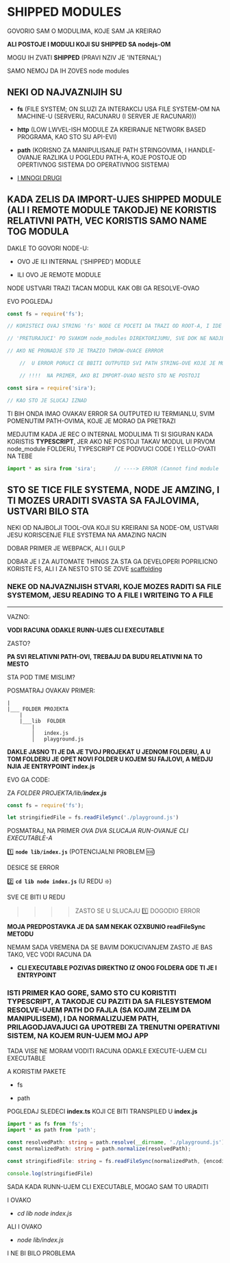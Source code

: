 # SHIPPED MODULES

GOVORIO SAM O MODULIMA, KOJE SAM JA KREIRAO

**ALI POSTOJE I MODULI KOJI SU SHIPPED SA nodejs-OM**

MOGU IH ZVATI **SHIPPED** (PRAVI NZIV JE 'INTERNAL')

SAMO NEMOJ DA  IH ZOVES node modules

## NEKI OD NAJVAZNIJIH SU

- **fs** (FILE SYSTEM; ON SLUZI ZA INTERAKCIJ USA FILE SYSTEM-OM NA MACHINE-U (SERVERU, RACUNARU (I SERVER JE RACUNAR)))

- **http** (LOW LWVEL-ISH MODULE ZA KREIRANJE NETWORK BASED PROGRAMA, KAO STO SU API-EVI)

- **path** (KORISNO ZA MANIPULISANJE PATH STRINGOVIMA, I HANDLE-OVANJE RAZLIKA U POGLEDU PATH-A, KOJE POSTOJE OD OPERTIVNOG SISTEMA DO OPERATIVNOG SISTEMA)

- [I MNOGI DRUGI](https://nodejs.org/dist/latest-v10.x/docs/api/)

## KADA ZELIS DA IMPORT-UJES **SHIPPED MODULE** (ALI I REMOTE MODULE TAKODJE) NE KORISTIS RELATIVNI PATH, VEC KORISTIS SAMO NAME TOG MODULA

DAKLE TO GOVORI NODE-U:

- OVO JE ILI INTERNAL ('SHIPPED') MODULE

- ILI OVO JE REMOTE MODULE

NODE USTVARI TRAZI TACAN MODUL KAK OBI GA RESOLVE-OVAO

EVO POGLEDAJ

```javascript
const fs = require('fs');

// KORISTECI OVAJ STRING 'fs' NODE CE POCETI DA TRAZI OD ROOT-A, I IDE NAGORE

// 'PRETURAJUCI' PO SVAKOM node_modules DIREKTORIJUMU, SVE DOK NE NADJE ON OSTO JE TRAZIO

// AKO NE PRONADJE STO JE TRAZIO THROW-OVACE ERRROR

    //  U ERROR PORUCI CE BBITI OUTPUTED SVI PATH STRING-OVE KOJE JE MORAO DA PRETRAZI

    // !!!!  NA PRIMER, AKO BI IMPORT-OVAO NESTO STO NE POSTOJI

const sira = require('sira');

// KAO STO JE SLUCAJ IZNAD

```

TI BIH ONDA IMAO OVAKAV ERROR SA OUTPUTED IU TERMIANLU, SVIM POMENUTIM PATH-OVIMA, KOJE JE MORAO DA PRETRAZI

MEDJUTIM KADA JE REC O INTERNAL MODULIMA TI SI SIGURAN KADA KORISTIS **TYPESCRIPT**, JER AKO NE POSTOJI TAKAV MODUL UI PRVOM node_module FOLDERU, TYPESCRIPT CE PODVUCI CODE I YELLO-OVATI NA TEBE

```typescript
import * as sira from 'sira';      // ----> ERROR (Cannot find module 'sira'.ts(2307))
```

## STO SE TICE FILE SYSTEMA, NODE JE AMZING, I TI MOZES URADITI SVASTA SA FAJLOVIMA, USTVARI BILO STA

NEKI OD NAJBOLJI TOOL-OVA KOJI SU KREIRANI SA NODE-OM, USTVARI JESU KORISCENJE FILE SYSTEMA NA AMAZING NACIN

DOBAR PRIMER JE WEBPACK, ALI I GULP

DOBAR JE I ZA AUTOMATE THINGS ZA STA GA DEVELOPERI POPRILICNO KORISTE FS, ALI I ZA NESTO STO SE ZOVE  [scaffolding](https://seesparkbox.com/foundry/use_node_fs_instead_of_javascript_dependencies_to_scaffold_files)

### NEKE OD NAJVAZNIJISH STVARI, KOJE MOZES RADITI SA FILE SYSTEMOM, JESU READING TO A FILE I WRITEING TO A FILE

******

VAZNO:

**VODI RACUNA ODAKLE RUNN-UJES CLI EXECUTABLE**

ZASTO?

**PA SVI RELATIVNI PATH-OVI, TREBAJU DA BUDU RELATIVNI NA TO MESTO**

STA POD TIME MISLIM?

POSMATRAJ OVAKAV PRIMER:

```linux
|
|___ FOLDER PROJEKTA
    |
    |___lib  FOLDER
        |
        │   index.js
        │   playground.js

```

**DAKLE JASNO TI JE DA JE TVOJ PROJEKAT U JEDNOM FOLDERU, A U TOM FOLDERU JE OPET NOVI FOLDER U KOJEM SU FAJLOVI, A MEDJU NJIA JE ENTRYPOINT index.js**

EVO GA CODE:  

ZA *FOLDER PROJEKTA/lib/**index.js***

```javascript
const fs = require('fs');

let stringifiedFile = fs.readFileSync('./playground.js')

```

POSMATRAJ, NA PRIMER *OVA DVA SLUCAJA RUN-OVANJE CLI EXECUTABLE-A*

:one: **`node lib/index.js`** (POTENCIJALNI PROBLEM :sos:)

DESICE SE ERROR

:two: **`cd lib node index.js`** (U REDU :sparkle:)

SVE CE BITI U REDU

>>>> ZASTO SE U SLUCAJU :one: DOGODIO ERROR

**MOJA PREDPOSTAVKA JE DA SAM NEKAK OZXBUNIO readFileSync METODU**

NEMAM SADA VREMENA DA SE BAVIM DOKUCIVANJEM ZASTO JE BAS TAKO, VEC VODI RACUNA DA

- **CLI EXECUTABLE POZIVAS DIREKTNO IZ ONOG FOLDERA GDE TI JE I ENTRYPOINT**

### ISTI PRIMER KAO GORE, SAMO STO CU KORISTITI TYPESCRIPT, A TAKODJE CU PAZITI DA SA FILESYSTEMOM RESOLVE-UJEM PATH DO FAJLA (SA KOJIM ZELIM DA MANIPULISEM), I DA NORMALIZUJEM PATH, PRILAGODJAVAJUCI GA UPOTREBI ZA TRENUTNI OPERATIVNI SISTEM, NA KOJEM RUN-UJEM MOJ APP

TADA VISE NE MORAM VODITI RACUNA ODAKLE EXECUTE-UJEM CLI EXECUTABLE

A KORISTIM PAKETE

- fs

- path

POGLEDAJ SLEDECI **index.ts** KOJI CE BITI TRANSPILED U **index.js**

```typescript
import * as fs from 'fs';
import * as path from 'path';

const resolvedPath: string = path.resolve(__dirname, './playground.js')
const normalizedPath: string = path.normalize(resolvedPath);

const stringifiedFile: string = fs.readFileSync(normalizedPath, {encoding: 'utf-8'});

console.log(stringifiedFile)
```

SADA KADA RUNN-UJEM CLI EXECUTABLE, MOGAO SAM TO URADITI

I OVAKO

- *cd lib node index.js*

ALI I OVAKO

- *node lib/index.js*

I NE BI BILO PROBLEMA

